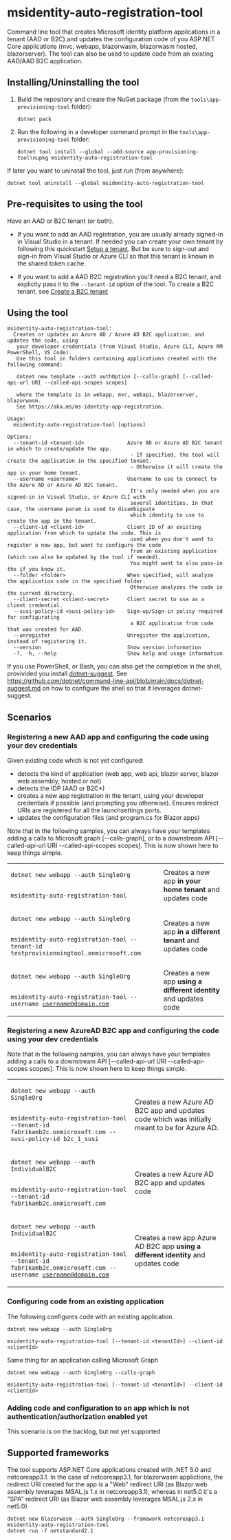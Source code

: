 # msidentity-auto-registration-tool 
Command line tool that creates Microsoft identity platform applications in a tenant (AAD or B2C) and updates the configuration code of you ASP.NET Core applications (mvc, webapp, blazorwasm, blazorwasm hosted, blazorserver). The tool can also be used to update code from an existing AAD/AAD B2C application.

## Installing/Uninstalling the tool

1. Build the repository and create the NuGet package (from the `tools\app-provisioning-tool` folder):
 
   ```Shell
   dotnet pack
   ```
   
2. Run the following in a developer command prompt in the `tools\app-provisioning-tool` folder:
   
   ```Shell
   dotnet tool install --global --add-source app-provisioning-tool\nupkg msidentity-auto-registration-tool
   ```

If later you want to uninstall the tool, just run (from anywhere):
```Shell
dotnet tool uninstall --global msidentity-auto-registration-tool
```

## Pre-requisites to using the tool

Have an AAD or B2C tenant (or both). 
- If you want to add an AAD registration, you are usually already signed-in in Visual Studio in a tenant. If needed you can create your own tenant by following this quickstart [Setup a tenant](https://docs.microsoft.com/azure/active-directory/develop/quickstart-create-new-tenant). But be sure to sign-out and sign-in from Visual Studio or Azure CLI so that this tenant is known in the shared token cache.

- If you want to add a AAD B2C registration you'll need a B2C tenant, and explicity pass it to the `--tenant-id` option of the tool. To create a B2C tenant, see [Create a B2C tenant](https://docs.microsoft.com/azure/active-directory-b2c/tutorial-create-tenant)

## Using the tool

```text
msidentity-auto-registration-tool:
  Creates or updates an Azure AD / Azure AD B2C application, and updates the code, using
   your developer credentials (from Visual Studio, Azure CLI, Azure RM PowerShell, VS Code).
   Use this tool in folders containing applications created with the following command:

   dotnet new template --auth authOption [--calls-graph] [--called-api-url URI --called-api-scopes scopes]

   where the template is in webapp, mvc, webapi, blazorserver, blazorwasm.
   See https://aka.ms/ms-identity-app-registration.

Usage:
  msidentity-auto-registration-tool [options]

Options:
  --tenant-id <tenant-id>              Azure AD or Azure AD B2C tenant in which to create/update the app.
                                        - If specified, the tool will create the application in the specified tenant.
                                        - Otherwise it will create the app in your home tenant.
  --username <username>                Username to use to connect to the Azure AD or Azure AD B2C tenant.
                                        It's only needed when you are signed-in in Visual Studio, or Azure CLI with
                                        several identities. In that case, the username param is used to disambiguate
                                        which identity to use to create the app in the tenant.
  --client-id <client-id>              Client ID of an existing application from which to update the code. This is
                                        used when you don't want to register a new app, but want to configure the code
                                        from an existing application (which can also be updated by the tool if needed).
                                        You might want to also pass-in the if you know it.
  --folder <folder>                    When specified, will analyze the application code in the specified folder.
                                        Otherwise analyzes the code in the current directory.
  --client-secret <client-secret>      Client secret to use as a client credential.
  --susi-policy-id <susi-policy-id>    Sign-up/Sign-in policy required for configurating
                                        a B2C application from code that was created for AAD.
  --unregister                         Unregister the application, instead of registering it.
  --version                            Show version information
  -?, -h, --help                       Show help and usage information
```

If you use PowerShell, or Bash, you can also get the completion in the shell, provivided you install [dotnet-suggest](https://www.nuget.org/packages/dotnet-suggest/). See https://github.com/dotnet/command-line-api/blob/main/docs/dotnet-suggest.md on how to configure the shell so that it leverages dotnet-suggest.

## Scenarios


### Registering a new AAD app and configuring the code using your dev credentials

Given existing code which is not yet configured: 
- detects the kind of application (web app, web api, blazor server, blazor web assembly, hosted or not)
- detects the IDP (AAD or B2C*)
- creates a new app registration in the tenant, using your developer credentials if possible (and prompting you otherwise). Ensures redirect URIs are registered for all the launchsettings ports.
- updates the configuration files (and program.cs for Blazor apps)

Note that in the following samples, you can always have your templates adding a calls to Microsoft graph [--calls-graph], or to a downstream API [--called-api-url URI --called-api-scopes scopes]. This is now shown here to keep things simple.

<table>
 <tr>
  <td>
   <code>
dotnet new webapp --auth SingleOrg

msidentity-auto-registration-tool
   </code>
  </td>
  <td>Creates a new app <b>in your home tenant</b> and updates code</td>
 </tr>
 
 <tr>
  <td>
   <code>
dotnet new webapp --auth SingleOrg

msidentity-auto-registration-tool --tenant-id testprovisionningtool.onmicrosoft.com
   </code>
  </td>
  <td>Creates a new app <b>in a different tenant</b> and updates code</td>
 </tr> 
 
  <tr>
  <td>
   <code>
dotnet new webapp --auth SingleOrg

msidentity-auto-registration-tool --username username@domain.com
   </code>
  </td>
  <td>Creates a new app <b>using a different identity</b> and updates code</td>
 </tr> 
 
 </table>
 
 ### Registering a new AzureAD B2C app and configuring the code using your dev credentials

Note that in the following samples, you can always have your templates adding a calls to a downstream API [--called-api-url URI --called-api-scopes scopes]. This is now shown here to keep things simple.

<table>
 <tr>
  <td>
   <code>
dotnet new webapp --auth SingleOrg

msidentity-auto-registration-tool --tenant-id fabrikamb2c.onmicrosoft.com --susi-policy-id b2c_1_susi
   </code>
  </td>
  <td>Creates a new Azure AD B2C app and updates code which was initially meant
  to be for Azure AD.</td>
 </tr> 

  <tr>
  <td>
   <code>
dotnet new webapp --auth IndividualB2C

msidentity-auto-registration-tool --tenant-id fabrikamb2c.onmicrosoft.com
   </code>
  </td>
  <td>Creates a new Azure AD B2C app and updates code</td>
 </tr> 
 
  <tr>
  <td>
   <code>
dotnet new webapp --auth IndividualB2C

msidentity-auto-registration-tool --tenant-id fabrikamb2c.onmicrosoft.com  --username username@domain.com
   </code>
  </td>
  <td>Creates a new app Azure AD B2C app <b>using a different identity</b> and updates code</td>
 </tr> 
 
 </table>
 
 
 ### Configuring code from an existing application
 
 The following configures code with an existing application.

 ```Shell
dotnet new webapp --auth SingleOrg

msidentity-auto-registration-tool [--tenant-id <tenantId>] --client-id <clientId>
 ```

 Same thing for an application calling Microsoft Graph

 ```Shell
dotnet new webapp --auth SingleOrg --calls-graph

msidentity-auto-registration-tool [--tenant-id <tenantId>] --client-id <clientId>
 ```

 ### Adding code and configuration to an app which is not authentication/authorization enabled yet
 
 This scenario is on the backlog, but not yet supported

## Supported frameworks

The tool supports ASP.NET Core applications created with .NET 5.0 and netcoreapp3.1. In the case of netcoreapp3.1, for blazorwasm applictions, the redirect URI created for the app is a "Web" redirect URI (as Blazor web assembly leverages MSAL.js 1.x in netcoreapp3.1), whereas in net5.0 it's a "SPA" redirect URI (as Blazor web assembly leverages MSAL.js 2.x in net5.0) 

```Shell
dotnet new blazorwasm --auth SingleOrg --framework netcoreapp3.1
msidentity-auto-registration-tool
dotnet run -f netstandard2.1
```
